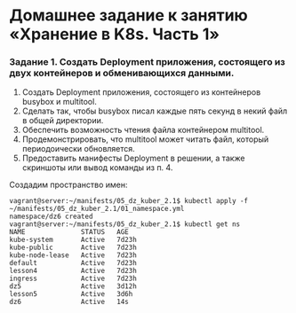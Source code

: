 # Домашнее задание к занятию «Хранение в K8s. Часть 1»
### Задание 1. Создать Deployment приложения, состоящего из двух контейнеров и обменивающихся данными.
1) Создать Deployment приложения, состоящего из контейнеров busybox и multitool.
2) Сделать так, чтобы busybox писал каждые пять секунд в некий файл в общей директории.
3) Обеспечить возможность чтения файла контейнером multitool.
4) Продемонстрировать, что multitool может читать файл, который периодоически обновляется.
5) Предоставить манифесты Deployment в решении, а также скриншоты или вывод команды из п. 4.

Создадим пространство имен:
```
vagrant@server:~/manifests/05_dz_kuber_2.1$ kubectl apply -f ~/manifests/05_dz_kuber_2.1/01_namespace.yml
namespace/dz6 created
vagrant@server:~/manifests/05_dz_kuber_2.1$ kubectl get ns
NAME              STATUS   AGE
kube-system       Active   7d23h
kube-public       Active   7d23h
kube-node-lease   Active   7d23h
default           Active   7d23h
lesson4           Active   7d23h
ingress           Active   7d23h
dz5               Active   3d12h
lesson5           Active   3d6h
dz6               Active   14s
```



